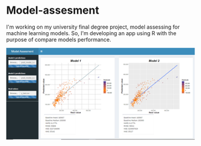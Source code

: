 # Model-assesment
I'm working on my university final degree project, model assessing for machine learning models. So, I'm developing an app using R with the purpose of compare models performance.

![Alt text](project.PNG?raw=true)
